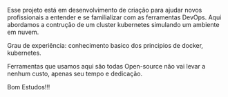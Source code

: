 Esse projeto está em desenvolvimento de criação para ajudar novos profissionais  a entender e se familializar com as ferramentas DevOps.
Aqui abordamos a contrução de um cluster kubernetes simulando um ambiente em nuvem.

Grau de experiência:
conhecimento basico dos principios de  docker, kubernetes.

Ferramentas que usamos aqui são todas Open-source não vai levar a nenhum custo, apenas seu tempo e dedicação.

Bom Estudos!!!



